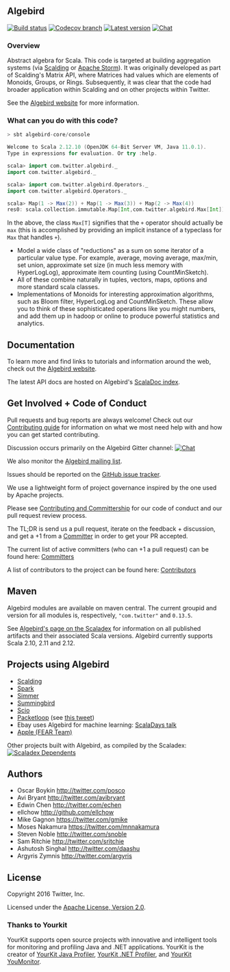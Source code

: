 ## Algebird

[![Build status](https://img.shields.io/travis/twitter/algebird/develop.svg)](http://travis-ci.org/twitter/algebird)
[![Codecov branch](https://img.shields.io/codecov/c/github/twitter/algebird/develop.svg?maxAge=3600)](https://codecov.io/github/twitter/algebird)
[![Latest version](https://index.scala-lang.org/twitter/algebird/algebird-core/latest.svg?color=orange)](https://index.scala-lang.org/twitter/algebird/algebird-core)
[![Chat](https://badges.gitter.im/twitter/algebird.svg)](https://gitter.im/twitter/algebird?utm_source=badge&utm_medium=badge&utm_campaign=pr-badge&utm_content=badge)

### Overview

Abstract algebra for Scala. This code is targeted at building aggregation systems (via [Scalding](https://github.com/twitter/scalding) or [Apache Storm](http://storm.apache.org/)). It was originally developed as part of Scalding's Matrix API, where Matrices had values which are elements of Monoids, Groups, or Rings. Subsequently, it was clear that the code had broader application within Scalding and on other projects within Twitter.

See the [Algebird website](https://twitter.github.io/algebird) for more information.

### What can you do with this code?

```scala
> sbt algebird-core/console

Welcome to Scala 2.12.10 (OpenJDK 64-Bit Server VM, Java 11.0.1).
Type in expressions for evaluation. Or try :help.

scala> import com.twitter.algebird._
import com.twitter.algebird._

scala> import com.twitter.algebird.Operators._
import com.twitter.algebird.Operators._

scala> Map(1 -> Max(2)) + Map(1 -> Max(3)) + Map(2 -> Max(4))
res0: scala.collection.immutable.Map[Int,com.twitter.algebird.Max[Int]] = Map(2 -> Max(4), 1 -> Max(3))
```

In the above, the class `Max[T]` signifies that the `+` operator should actually be `max` (this is accomplished by providing an implicit instance of a typeclass for `Max` that handles `+`).

- Model a wide class of "reductions" as a sum on some iterator of a particular value type. For example, average, moving average, max/min, set union, approximate set size (in much less memory with HyperLogLog), approximate item counting (using CountMinSketch).
- All of these combine naturally in tuples, vectors, maps, options and more standard scala classes.
- Implementations of Monoids for interesting approximation algorithms, such as Bloom filter, HyperLogLog and CountMinSketch. These allow you to think of these sophisticated operations like you might numbers, and add them up in hadoop or online to produce powerful statistics and analytics.

## Documentation

To learn more and find links to tutorials and information around the web, check out the [Algebird website](https://twitter.github.io/algebird).

The latest API docs are hosted on Algebird's [ScalaDoc index](https://twitter.github.io/algebird/api/).

## Get Involved + Code of Conduct

Pull requests and bug reports are always welcome! Check out our [Contributing guide](https://twitter.github.io/algebird/contributing.html) for information on what we most need help with and how you can get started contributing.

Discussion occurs primarily on the Algebird Gitter channel: [![Chat](https://badges.gitter.im/twitter/algebird.svg)](https://gitter.im/twitter/algebird?utm_source=badge&utm_medium=badge&utm_campaign=pr-badge&utm_content=badge)

We also monitor the [Algebird mailing list](https://groups.google.com/forum/#!forum/algebird).

Issues should be reported on the [GitHub issue tracker](https://github.com/twitter/algebird/issues).

We use a lightweight form of project governance inspired by the one used by Apache projects.

Please see [Contributing and Committership](https://github.com/twitter/analytics-infra-governance#contributing-and-committership) for our code of conduct and our pull request review process.

The TL;DR is send us a pull request, iterate on the feedback + discussion, and get a +1 from a [Committer](COMMITTERS.md) in order to get your PR accepted.

The current list of active committers (who can +1 a pull request) can be found here: [Committers](COMMITTERS.md)

A list of contributors to the project can be found here: [Contributors](https://github.com/twitter/algebird/graphs/contributors)

## Maven

Algebird modules are available on maven central. The current groupid and version for all modules is, respectively, `"com.twitter"` and  `0.13.5`.

See [Algebird's page on the Scaladex](https://index.scala-lang.org/twitter/algebird) for information on all published artifacts and their associated Scala versions. Algebird currently supports Scala 2.10, 2.11 and 2.12.

## Projects using Algebird

- [Scalding](http://github.com/twitter/scalding)
- [Spark](https://github.com/mesos/spark/pull/480)
- [Simmer](https://github.com/avibryant/simmer)
- [Summingbird](https://github.com/twitter/summingbird)
- [Scio](https://github.com/spotify/scio)
- [Packetloop](https://www.packetloop.com) (see [this tweet](https://twitter.com/cloudjunky/status/355073917720858626))
- Ebay uses Algebird for machine learning: [ScalaDays talk](http://www.slideshare.net/VitalyGordon/scalable-and-flexible-machine-learning-with-scala-linkedin)
- [Apple (FEAR Team)](https://news.ycombinator.com/item?id=16969118)

Other projects built with Algebird, as compiled by the Scaladex: [![Scaladex Dependents](https://index.scala-lang.org/count.svg?q=dependencies:twitter/algebird*&subject=scaladex:&color=blue&style=flat-square)](https://index.scala-lang.org/search?q=dependencies:twitter/algebird-core)

## Authors

* Oscar Boykin <http://twitter.com/posco>
* Avi Bryant <http://twitter.com/avibryant>
* Edwin Chen <http://twitter.com/echen>
* ellchow <http://github.com/ellchow>
* Mike Gagnon <https://twitter.com/gmike>
* Moses Nakamura <https://twitter.com/mnnakamura>
* Steven Noble <http://twitter.com/snoble>
* Sam Ritchie <http://twitter.com/sritchie>
* Ashutosh Singhal <http://twitter.com/daashu>
* Argyris Zymnis <http://twitter.com/argyris>

## License

Copyright 2016 Twitter, Inc.

Licensed under the [Apache License, Version 2.0](http://www.apache.org/licenses/LICENSE-2.0).

### Thanks to Yourkit
YourKit supports open source projects with innovative and intelligent tools
for monitoring and profiling Java and .NET applications.
YourKit is the creator of <a href="https://www.yourkit.com/java/profiler/">YourKit Java Profiler</a>,
<a href="https://www.yourkit.com/.net/profiler/">YourKit .NET Profiler</a>,
and <a href="https://www.yourkit.com/youmonitor/">YourKit YouMonitor</a>.
